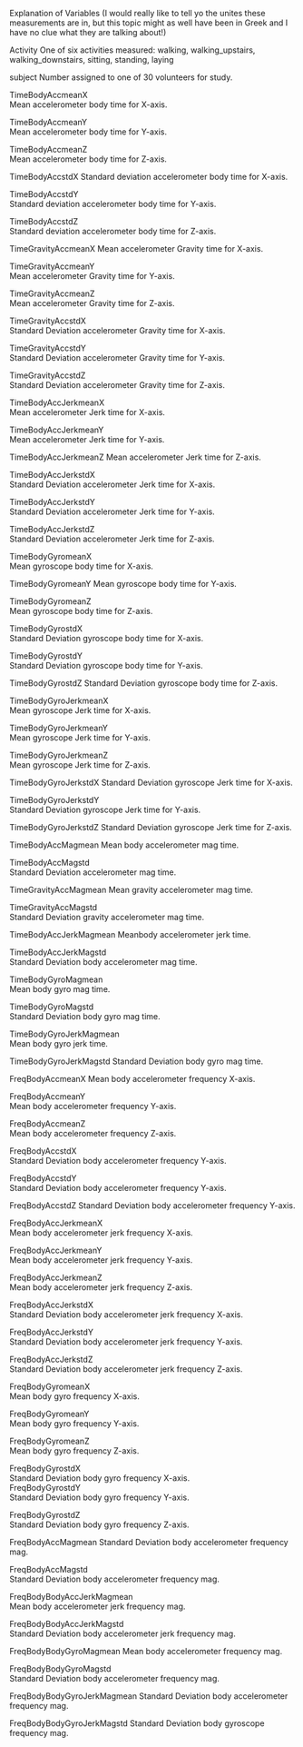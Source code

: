 Explanation of Variables
(I would really like to tell yo the unites these measurements are in, but this topic might as well have been in Greek and I have no clue what they are talking about!)

Activity
One of six activities measured: walking, walking_upstairs, walking_downstairs, sitting, standing, laying

subject 
Number assigned to one of 30 volunteers for study.

TimeBodyAccmeanX  
Mean accelerometer body time for X-axis.
       
TimeBodyAccmeanY   
Mean accelerometer body time for Y-axis.
        
 TimeBodyAccmeanZ  
Mean accelerometer body time for Z-axis.
         
TimeBodyAccstdX 
Standard deviation accelerometer body time for X-axis.
            
TimeBodyAccstdY    
Standard deviation accelerometer body time for Y-axis.   
      
TimeBodyAccstdZ     
Standard deviation accelerometer body time for Z-axis.       
 
TimeGravityAccmeanX
Mean accelerometer Gravity time for X-axis.
         
TimeGravityAccmeanY  
Mean accelerometer Gravity time for Y-axis.       

TimeGravityAccmeanZ      
Mean accelerometer Gravity time for Z-axis.       
   
TimeGravityAccstdX   
Standard Deviation accelerometer Gravity time for X-axis.       
      
 TimeGravityAccstdY          
Standard Deviation accelerometer Gravity time for Y-axis.       

TimeGravityAccstdZ   
Standard Deviation accelerometer Gravity time for Z-axis.       
       
TimeBodyAccJerkmeanX   
Mean accelerometer Jerk time for X-axis. 
     
TimeBodyAccJerkmeanY  
Mean accelerometer Jerk time for Y-axis. 
     
 TimeBodyAccJerkmeanZ
Mean accelerometer Jerk time for Z-axis. 
        
TimeBodyAccJerkstdX    
Standard Deviation accelerometer Jerk time for X-axis. 
           
TimeBodyAccJerkstdY  
Standard Deviation accelerometer Jerk time for Y-axis. 
       
TimeBodyAccJerkstdZ  
Standard Deviation accelerometer Jerk time for Z-axis. 
      
 TimeBodyGyromeanX  
Mean gyroscope body time for X-axis.  
        
TimeBodyGyromeanY 
Mean gyroscope body time for Y-axis.  
          
TimeBodyGyromeanZ     
Mean gyroscope body time for Z-axis.  
      
TimeBodyGyrostdX   
Standard Deviation gyroscope body time for X-axis. 
        
 TimeBodyGyrostdY    
Standard Deviation gyroscope body time for Y-axis. 
        
TimeBodyGyrostdZ 
Standard Deviation gyroscope body time for Z-axis. 
           
TimeBodyGyroJerkmeanX    
Mean gyroscope Jerk time for X-axis. 
   
TimeBodyGyroJerkmeanY  
Mean gyroscope Jerk time for Y-axis. 
    
 TimeBodyGyroJerkmeanZ    
Mean gyroscope Jerk time for Z-axis. 
   
TimeBodyGyroJerkstdX 
Standard Deviation gyroscope Jerk time for X-axis. 
       
TimeBodyGyroJerkstdY   
Standard Deviation gyroscope Jerk time for Y-axis. 
     
TimeBodyGyroJerkstdZ 
Standard Deviation gyroscope Jerk time for Z-axis. 
      
 TimeBodyAccMagmean
Mean body accelerometer mag time.

TimeBodyAccMagstd       
Standard Deviation accelerometer mag time.    

TimeGravityAccMagmean
Mean gravity accelerometer mag time.
       
TimeGravityAccMagstd     
Standard Deviation gravity accelerometer mag time.

 TimeBodyAccJerkMagmean 
Meanbody accelerometer jerk time.
     
TimeBodyAccJerkMagstd  
Standard Deviation body accelerometer mag time.
     
TimeBodyGyroMagmean   
Mean body gyro mag time.
      
TimeBodyGyroMagstd  
Standard Deviation body gyro mag time.
       
 TimeBodyGyroJerkMagmean    
Mean body gyro jerk time.
 
TimeBodyGyroJerkMagstd 
Standard Deviation body gyro mag time.
     
FreqBodyAccmeanX 
Mean body accelerometer  frequency X-axis.

           
FreqBodyAccmeanY     
Mean body accelerometer frequency Y-axis.      

FreqBodyAccmeanZ   
Mean body accelerometer frequency Z-axis.      
         
FreqBodyAccstdX   
Standard Deviation body accelerometer frequency Y-axis.      
          
FreqBodyAccstdY     
Standard Deviation body accelerometer frequency Y-axis.      
        
FreqBodyAccstdZ
Standard Deviation body accelerometer frequency Y-axis.      
            
 FreqBodyAccJerkmeanX      
Mean body accelerometer jerk frequency X-axis.      
  
FreqBodyAccJerkmeanY   
Mean body accelerometer jerk frequency Y-axis.      
     
FreqBodyAccJerkmeanZ    
Mean body accelerometer jerk frequency Z-axis.      
    
FreqBodyAccJerkstdX    
Standard Deviation body accelerometer jerk frequency X-axis.      
    
 FreqBodyAccJerkstdY   
Standard Deviation body accelerometer jerk frequency Y-axis.      
      
FreqBodyAccJerkstdZ  
Standard Deviation body accelerometer jerk frequency Z-axis.      
       
FreqBodyGyromeanX   
Mean body gyro frequency X-axis.      
        
FreqBodyGyromeanY   
Mean body gyro frequency Y-axis.      
       
 FreqBodyGyromeanZ    
Mean body gyro frequency Z-axis.      
       
FreqBodyGyrostdX        
Standard Deviation body gyro frequency X-axis.          
FreqBodyGyrostdY  
Standard Deviation body gyro frequency Y-axis.          
          
FreqBodyGyrostdZ   
Standard Deviation body gyro frequency Z-axis.          
        
 FreqBodyAccMagmean 
Standard Deviation body accelerometer frequency mag.

FreqBodyAccMagstd     
Standard Deviation body accelerometer frequency mag.
      
FreqBodyBodyAccJerkMagmean  
Mean body accelerometer jerk frequency mag.

FreqBodyBodyAccJerkMagstd  
Standard Deviation body accelerometer jerk frequency mag.

 FreqBodyBodyGyroMagmean
Mean body accelerometer frequency mag.
     
FreqBodyBodyGyroMagstd  
Standard Deviation body accelerometer frequency mag.
   
 FreqBodyBodyGyroJerkMagmean 
Standard Deviation body accelerometer frequency mag.

FreqBodyBodyGyroJerkMagstd
Standard Deviation body gyroscope frequency mag.
